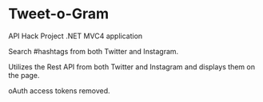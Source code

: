 Tweet-o-Gram
============

API Hack Project .NET MVC4 application

Search #hashtags from both Twitter and Instagram. 

Utilizes the Rest API from both Twitter and Instagram and displays them on the page. 

oAuth access tokens removed.

